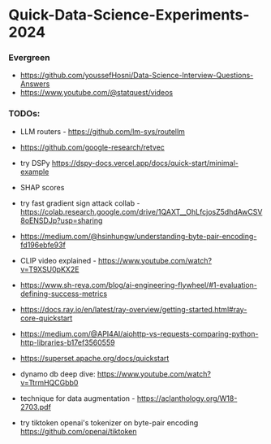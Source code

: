 # Quick-Data-Science-Experiments-2024

### Evergreen
* https://github.com/youssefHosni/Data-Science-Interview-Questions-Answers
* https://www.youtube.com/@statquest/videos

### TODOs:
* LLM routers - https://github.com/lm-sys/routellm
* https://github.com/google-research/retvec
* try DSPy https://dspy-docs.vercel.app/docs/quick-start/minimal-example
* SHAP scores

* try fast gradient sign attack collab - https://colab.research.google.com/drive/1QAXT__OhLfcjosZ5dhdAwCSV8oENSDJp?usp=sharing
* https://medium.com/@hsinhungw/understanding-byte-pair-encoding-fd196ebfe93f
* CLIP video explained - https://www.youtube.com/watch?v=T9XSU0pKX2E
* https://www.sh-reya.com/blog/ai-engineering-flywheel/#1-evaluation-defining-success-metrics
* https://docs.ray.io/en/latest/ray-overview/getting-started.html#ray-core-quickstart
* https://medium.com/@API4AI/aiohttp-vs-requests-comparing-python-http-libraries-b17ef3560559
* https://superset.apache.org/docs/quickstart
* dynamo db deep dive: https://www.youtube.com/watch?v=TtrmHQCGbb0
* technique for data augmentation - https://aclanthology.org/W18-2703.pdf
* try tiktoken openai's tokenizer on byte-pair encoding https://github.com/openai/tiktoken
